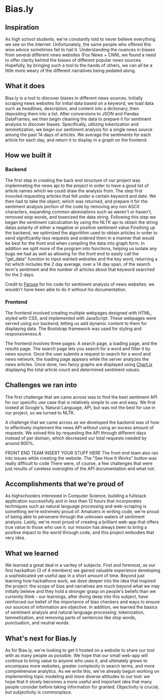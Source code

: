 # Bias.ly

## Inspiration
As high school students, we're constantly told to never believe everything we see on the internet. Unfortunately, the same people who offered this wise advice sometimes fail to hail it. Understanding the nuances in biases from several different news websites (Fox News + CNN), we found a need to offer clarity behind the biases of different popular news sources. Hopefully, by bringing such a tool to the hands of others, we can all be a little more weary of the different narratives being pedaled along.

## What it does
Bias.ly is a tool to discover biases in different news sources. Initially scraping news websites for initial data based on a keyword, we load data such as headlines, description, and content into a dictionary, then depositing them into a list. After conversions to JSON and Pandas DataFrames, we then begin cleaning the data to prepare it for sentiment analysis to discover biases. Specifically, utilizing tokenization and lammetization, we begin our sentiment analysis for a single news source among the past 14 days of articles. We average the sentiments for each article for each day, and return it to display in a graph on the frontend.

## How we built it

### Backend
The first step in creating the back end structure of our project was implemneting the news api to the project in order to have a good list of article names which we could draw the analysis from. The step first invovled requesting articles that fell under a certain keyword and date. We then had to take the object, which was returned, and prepare it for the sentiment analysis portion of the code by removing any non ASCII characters, expanding common abreviations such as weren't or haven't, removed stop words, and toxenized the data string. Following this step we began the sentiment calculcation by using the NLTK api to obtain the string datas polarity of either a negative or positive sentiment value.Finsihing up the backend, we optimized the algoritihm used to obtain articles in order to send significantly less requests and ordered them in a manner that would be best for the front end when compiling the data into graph form. In addition we split more of the program into functions, helping us isolate any bugs we had as well as allowing for the front end to easily call the "get_data" function to input wanted websites and the key word, returning a list which includes the 2 day average, over a 14 day span, of the search term's sentiment and the number of articles about that keyword searched for the 2 days.  

Credit to [Farooq](https://github.com/farooq96/News-Sentiment-Analysis-in-Python) for his code for sentiment analysis of news websites; we wouldn't have been able to do it without his documentation.

### Frontend

The frontend involved creating multiple webpages designed with HTML, styled with CSS, and implemented with JavaScript. These webpages were served using our backend, letting us add dynamic content to them for displaying data. The Bootstrap framework was used for styling and responsiveness.A

The frontend involves three pages: A search page, a loading page, and the results page. The search page lets you search for a word and filter it by news source. Once the user submits a request to search for a word and news network, the loading page appears while the server analyzes the news articles. Once done, two fancy graphs are displayed using [Chart.js](https://www.chartjs.org/) displaying the total article count and determined sentiment values.


## Challenges we ran into
The first challenge that we came across was to find the best sentiment API for our speicific use case that is relatively simple to use and easy. We first looked at Google's, Natural Language, API, but was not the best for use in our project, so we turned to NLTK.

A challenge that we came across as we developed the backend was of how to effectively implement the news API without using an excess amount of requests. We solved this by requesting the API through different days instead of per domain, which decreased our total requests needed by around 900%.

FRONT END TEAM INSERT YOUR STUFF HERE
The front end team also ran into issues while creating the website. The "See How It Works" button was really difficult to code
There were, of course, a few challenges that were just results of careless oversights of the API documentation and what not.



## Accomplishments that we're proud of
As highschoolers interested in Computer Science, building a fullstack application successfully and in less than 12 hours that incorporates techniques such as natural language processing and web-scraping is something we're extremely proud of. Amatuers in writing code, we're proud of being able to persevere through the unknown waters of sentiment analysis. Lastly, we're most proud of creating a brilliant web-app that offers true value to those who use it; our mission has always been to bring a positive impact to the world through code, and this project embodies that very idea.

## What we learned
We learned a great deal in a varitey of subjects. First and foremost, as our first hackathon (3 of 4 members) we gained valuable experience developing a sophisticated yet useful app in a short amount of time. Beyond just learning how hackathons work, we dove deeper into the idea that inspired the project: the scope of bias and narratives are much beyond what we may initially believe and they hold a stronger grasp on people's beliefs than we currently think - our learnings, after diving deep into this subject, have reinforced our belief of the importance of bias checkers and ways to ensure our sources of information are objective. In addition, we learned the basics of sentiment analysis and natural language processing: tokenization, lammetization, and removing parts of sentences like stop words, punctuation, and neutral words.

## What's next for Bias.ly
As for Bias.ly, we're looking to get it hosted on a website to share our tool with as many people as possible. We hope that our small web-app will continue to bring value to anyone who uses it, and ultimately grows to encompass more websites, greater complexity in search terms, and more comprehensive analytics. As we write this, we've already begun working on implementing topic modeling and more diverse attitudes to our tool: we hope that it slowly becomes a more useful and important idea that many people consider before taking information for granted. Objectivity is crucial, but subjectivity is commonplace.
